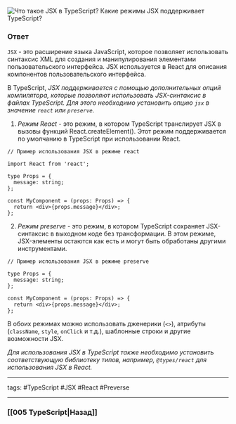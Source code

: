 ![Что такое JSX в TypeScript? Какие режимы JSX поддерживает TypeScript?](https://youtu.be/TOn-1RrowKE?t=212)

### Ответ

`JSX` - это расширение языка JavaScript, которое позволяет использовать синтаксис XML для создания и манипулирования элементами пользовательского интерфейса. JSX используется в React для описания компонентов пользовательского интерфейса.

В TypeScript, *JSX поддерживается с помощью дополнительных опций компилятора, которые позволяют использовать JSX-синтаксис в файлах TypeScript. Для этого необходимо установить опцию `jsx` в значение `react` или `preserve`.*

1.  *Режим React* - это режим, в котором TypeScript транслирует JSX в вызовы функций React.createElement(). Этот режим поддерживается по умолчанию в TypeScript при использовании React.

```tsx
// Пример использования JSX в режиме react

import React from 'react';

type Props = {
  message: string;
};

const MyComponent = (props: Props) => {
  return <div>{props.message}</div>;
};
```

2.  *Режим preserve* - это режим, в котором TypeScript сохраняет JSX-синтаксис в выходном коде без трансформации. В этом режиме, JSX-элементы остаются как есть и могут быть обработаны другими инструментами.

```tsx
// Пример использования JSX в режиме preserve

type Props = {
  message: string;
};

const MyComponent = (props: Props) => {
  return <div>{props.message}</div>;
};
```

В обоих режимах можно использовать дженерики (`<>`), атрибуты (`className`, `style`, `onClick` и т.д.), шаблонные строки и другие возможности JSX.

*Для использования JSX в TypeScript также необходимо установить соответствующую библиотеку типов, например, `@types/react` для использования JSX в React.*

___
tags: #TypeScript #JSX #React #Preverse

_____

### [[005 TypeScript|Назад]]